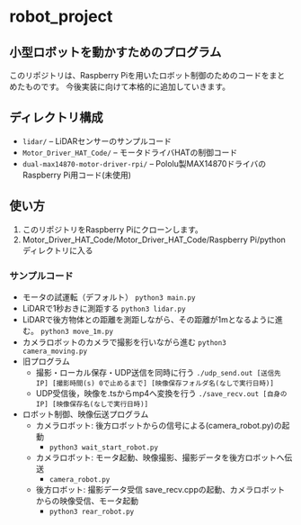 # robot_project
## 小型ロボットを動かすためのプログラム

このリポジトリは、Raspberry Piを用いたロボット制御のためのコードをまとめたものです。
今後実装に向けて本格的に追加していきます。

## ディレクトリ構成

- `lidar/` – LiDARセンサーのサンプルコード
- `Motor_Driver_HAT_Code/` – モータドライバHATの制御コード
- `dual-max14870-motor-driver-rpi/` – Pololu製MAX14870ドライバのRaspberry Pi用コード(未使用)

## 使い方

1. このリポジトリをRaspberry Piにクローンします。
2. Motor_Driver_HAT_Code/Motor_Driver_HAT_Code/Raspberry Pi/python
ディレクトリに入る

### サンプルコード
- モータの試運転（デフォルト）
   ```python3 main.py```
- LiDARで1秒おきに測距する
   ```python3 lidar.py```
- LiDARで後方物体との距離を測距しながら、その距離が1mとなるように進む。
   ```python3 move_1m.py```
- カメラロボットのカメラで撮影を行いながら進む
   ```python3 camera_moving.py```
- 旧プログラム
   - 撮影・ローカル保存・UDP送信を同時に行う
      ```./udp_send.out [送信先IP] [撮影時間(s) 0で止めるまで] [映像保存フォルダ名(なしで実行日時)]```
   - UDP受信後，映像を.tsからmp4へ変換を行う
      ```./save_recv.out [自身のIP] [映像保存名(なしで実行日時)]```
- ロボット制御、映像伝送プログラム
   - カメラロボット: 後方ロボットからの信号による(camera_robot.py)の起動
      - ```python3 wait_start_robot.py```
   - カメラロボット: モータ起動、映像撮影、撮影データを後方ロボットへ伝送
      - ```camera_robot.py```
   - 後方ロボット: 撮影データ受信 save_recv.cppの起動、カメラロボットからの映像受信、モータ起動
      - ```python3 rear_robot.py```
   
